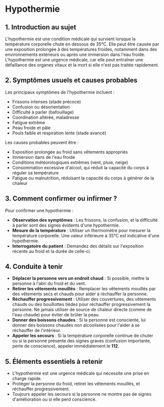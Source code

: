 # Hypothermie

## 1. Introduction au sujet

L'hypothermie est une condition médicale qui survient lorsque la température corporelle chute en dessous de 35°C. Elle peut être causée par une exposition prolongée à des températures froides, notamment dans des environnements extérieurs ou après une immersion dans l'eau froide. L'hypothermie est une urgence médicale, car elle peut entraîner une défaillance des organes vitaux et la mort si elle n'est pas traitée rapidement.

## 2. Symptômes usuels et causes probables

Les principaux symptômes de l'hypothermie incluent :

- Frissons intenses (stade précoce)
- Confusion ou désorientation
- Difficulté à parler (bafouillage)
- Coordination altérée, maladresse
- Fatigue extrême
- Peau froide et pâle
- Pouls faible et respiration lente (stade avancé)

Les causes probables peuvent être :

- Exposition prolongée au froid sans vêtements appropriés
- Immersion dans de l'eau froide
- Conditions météorologiques extrêmes (vent, pluie, neige)
- Consommation excessive d'alcool, qui réduit la capacité du corps à réguler sa température
- Fatigue ou malnutrition, réduisant la capacité du corps à générer de la chaleur

## 3. Comment confirmer ou infirmer ?

Pour confirmer une hypothermie :

- **Observation des symptômes** : Les frissons, la confusion, et la difficulté à parler sont des signes évidents d'une hypothermie.
- **Mesure de la température** : Utiliser un thermomètre pour mesurer la température corporelle. Une valeur inférieure à 35°C est indicative d'une hypothermie.
- **Interrogatoire du patient** : Demandez des détails sur l'exposition récente au froid et la durée de celle-ci.

## 4. Conduite à tenir

- **Déplacer la personne vers un endroit chaud** : Si possible, mettre la personne à l'abri du froid et du vent.
- **Retirer les vêtements mouillés** : Remplacer les vêtements mouillés par des vêtements secs et chauds pour aider à réchauffer la personne.
- **Réchauffer progressivement** : Utiliser des couvertures, des vêtements chauds ou des bouillottes tièdes pour réchauffer progressivement la personne. Ne jamais utiliser de source de chaleur directe (comme de l'eau chaude) pour éviter de brûler la peau.
- **Donner des boissons chaudes** : Si la personne est consciente, lui donner des boissons chaudes non alcoolisées pour l'aider à se réchauffer de l'intérieur.
- **Appeler les secours** : Si la température corporelle continue de chuter ou si la personne présente des signes graves (confusion importante, perte de conscience), appeler immédiatement le **112**.

## 5. Éléments essentiels à retenir

- L'hypothermie est une urgence médicale qui nécessite une prise en charge rapide.
- Protéger la personne du froid, retirer les vêtements mouillés, et réchauffer progressivement.
- Toujours appeler les secours si la personne ne montre pas de signes d'amélioration ou si elle perd conscience.

